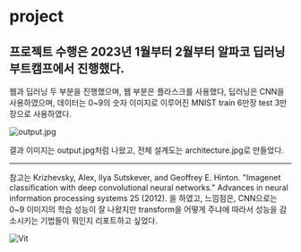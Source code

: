 # project 
## 프로젝트 수행은 2023년 1월부터 2월부터 알파코 딥러닝 부트캠프에서 진행했다. 


웹과 딥러닝 두 부분을 진행했으며, 웹 부분은 플라스크를 사용했다, 딥러닝은 CNN을 사용하였으며, 데이터는 0~9의 숫자 이미지로 이루어진 MNIST train 6만장 test 3만장으로 사용하였다. 

![output.jpg](https://github.com/kieunseo/project/assets/161268857/04750722-4e78-44dd-b8f0-984769003c69)

결과 이미지는 output.jpg처럼 나왔고, 전체 설계도는 architecture.jpg로 만들었다. 
***
참고는 Krizhevsky, Alex, Ilya Sutskever, and Geoffrey E. Hinton. "Imagenet classification with deep convolutional neural networks." Advances in neural information processing systems 25 (2012). 을 하였고, 느낌점은, CNN으로는 0~9 이미지의 학습 성능이 잘 나왔지만 transform을 어떻게 주냐에 따라서 성능을 감소시키는 기법들이 뭐인지 리포트하고 싶었다.


![Vit](https://github.com/kieunseo/project/assets/161268857/2b17d102-9372-4ad5-80bc-b9e248705395)

